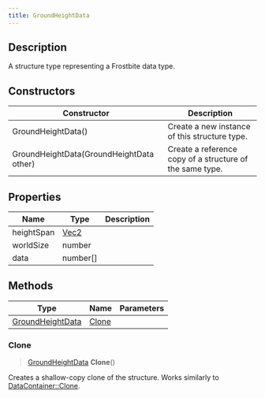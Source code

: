 ```yaml
---
title: GroundHeightData
---
```

## Description

A structure type representing a Frostbite data type.

## Constructors

| Constructor                              | Description                                              |
| ---------------------------------------- | -------------------------------------------------------- |
| GroundHeightData()                       | Create a new instance of this structure type.            |
| GroundHeightData(GroundHeightData other) | Create a reference copy of a structure of the same type. |

## Properties

| Name       | Type                              | Description |
| ---------- | --------------------------------- | ----------- |
| heightSpan | [Vec2](/vext/ref/shared/class/vec2) |             |
| worldSize  | number                            |             |
| data       | number\[\]                        |             |

## Methods

| Type                                 | Name            | Parameters |
| ------------------------------------ | --------------- | ---------- |
| [GroundHeightData](/vext/ref/fb/groundheightdata/) | [Clone](#clone) |            |

### Clone

> [GroundHeightData](/vext/ref/fb/groundheightdata/) **Clone**()

Creates a shallow-copy clone of the structure. Works similarly to [DataContainer::Clone](/vext/ref/shared/class/datacontainer#clone).

